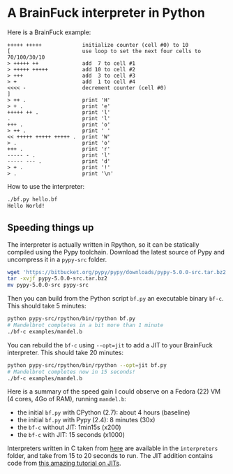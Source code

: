 A BrainFuck interpreter in Python
=================================

Here is a BrainFuck example:
```bf
+++++ +++++             initialize counter (cell #0) to 10
[                       use loop to set the next four cells to 70/100/30/10
> +++++ ++              add  7 to cell #1
> +++++ +++++           add 10 to cell #2
> +++                   add  3 to cell #3
> +                     add  1 to cell #4
<<<< -                  decrement counter (cell #0)
]
> ++ .                  print 'H'
> + .                   print 'e'
+++++ ++ .              print 'l'
.                       print 'l'
+++ .                   print 'o'
> ++ .                  print ' '
<< +++++ +++++ +++++ .  print 'W'
> .                     print 'o'
+++ .                   print 'r'
----- - .               print 'l'
----- --- .             print 'd'
> + .                   print '!'
> .                     print '\n'
```

How to use the interpreter:
```bash
./bf.py hello.bf
Hello World!
```

Speeding things up
------------------

The interpreter is actually written in Rpython, so it can be statically compiled using the Pypy toolchain. Download the latest source of Pypy and uncompress it in a `pypy-src` folder.

```bash
wget 'https://bitbucket.org/pypy/pypy/downloads/pypy-5.0.0-src.tar.bz2'
tar -xvjf pypy-5.0.0-src.tar.bz2
mv pypy-5.0.0-src pypy-src
```

Then you can build from the Python script `bf.py` an executable binary `bf-c`. This should take 5 minutes:
```bash
python pypy-src/rpython/bin/rpython bf.py
# Mandelbrot completes in a bit more than 1 minute
./bf-c examples/mandel.b
```

You can rebuild the `bf-c` using `--opt=jit` to add a JIT to your BrainFuck interpreter. This should take 20 minutes:
```bash
python pypy-src/rpython/bin/rpython --opt=jit bf.py
# Mandelbrot completes now in 15 seconds!
./bf-c examples/mandel.b
```

Here is a summary of the speed gain I could observe on a Fedora (22) VM (4 cores, 4Go of RAM), running `mandel.b`:
* the initial `bf.py` with CPython (2.7): about 4 hours (baseline)
* the initial `bf.py` with Pypy (2.4): 8 minutes (30x)
* the `bf-c` without JIT: 1min15s (x200)
* the `bf-c` with JIT: 15 seconds (x1000)

Interpreters written in C taken from [here](http://mazonka.com/brainf/) are available in the `interpreters` folder, and take from 15 to 20 seconds to run.
The JIT addition contains code from [this amazing tutorial on JITs](http://morepypy.blogspot.fr/2011/04/tutorial-part-2-adding-jit.html).

